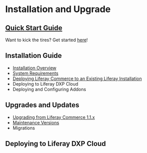 # Installation and Upgrade

## [Quick Start Guide](./quick-start-guide/README.md)

Want to kick the tires? Get started [here](./installation-and-deployment/quick-start-guide/README.md)!

## Installation Guide

* [Installation Overview](./installation-guide/installation-overview/README.md)
* [System Requirements](https://help.liferay.com/hc/en-us/articles/360029167132)
* [Deploying Liferay Commerce to an Existing Liferay Installation](./installation-guide/deploying-liferay-commerce-to-an-existing-liferay-installation/README.md)
* Deploying to Liferay DXP Cloud
* Deploying and Configuring Addons

## Upgrades and Updates

* [Upgrading from Liferay Commerce 1.1.x](./upgrades-and-updates/upgrading-from-liferay-commerce-1.1.x/README.md)
* [Maintenance Versions](../get-help/commerce-enterprise-support/liferay-commerce-fix-delivery-method/README.md)
* Migrations

## Deploying to Liferay DXP Cloud
